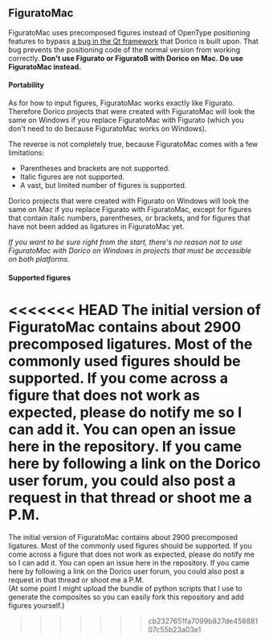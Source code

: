 ## FiguratoMac
FiguratoMac uses precomposed figures instead of OpenType positioning features to bypass [a bug in the Qt framework](https://bugreports.qt.io/browse/QTBUG-69803) that Dorico is built upon. That bug prevents the positioning code of the normal version from working correctly. **Don't use Figurato or FiguratoB with Dorico on Mac. Do use FiguratoMac instead.**

#### Portability
As for how to input figures, FiguratoMac works exactly like Figurato. Therefore Dorico projects that were created with FiguratoMac will look the same on Windows if you replace FiguratoMac with Figurato (which you don't need to do because FiguratoMac works on Windows).

The reverse is not completely true, because FiguratoMac comes with a few limitations:

- Parentheses and brackets are not supported.
- Italic figures are not supported.
- A vast, but limited number of figures is supported.

Dorico projects that were created with Figurato on Windows will look the same on Mac if you replace Figurato with FiguratoMac, except for figures that contain italic numbers, parentheses, or brackets, and for figures that have not been added as ligatures in FiguratoMac yet.

*If you want to be sure right from the start, there's no reason not to use FiguratoMac with Dorico on Windows in projects that must be accessible on both platforms.*

#### Supported figures
<<<<<<< HEAD
The initial version of FiguratoMac contains about 2900 precomposed ligatures. Most of the commonly used figures should be supported. If you come across a figure that does not work as expected, please do notify me so I can add it. You can open an issue here in the repository. If you came here by following a link on the Dorico user forum, you could also post a request in that thread or shoot me a P.M.
=======
The initial version of FiguratoMac contains about 2900 precomposed ligatures. Most of the commonly used figures should be supported. If you come across a figure that does not work as expected, please do notify me so I can add it. You can open an issue here in the repository. If you came here by following a link on the Dorico user forum, you could also post a request in that thread or shoot me a P.M.  
(At some point I might upload the bundle of python scripts that I use to generate the composites so you can easily fork this repository and add figures yourself.)
>>>>>>> cb2327651fa7099b827de45888107c55b23a03e1

